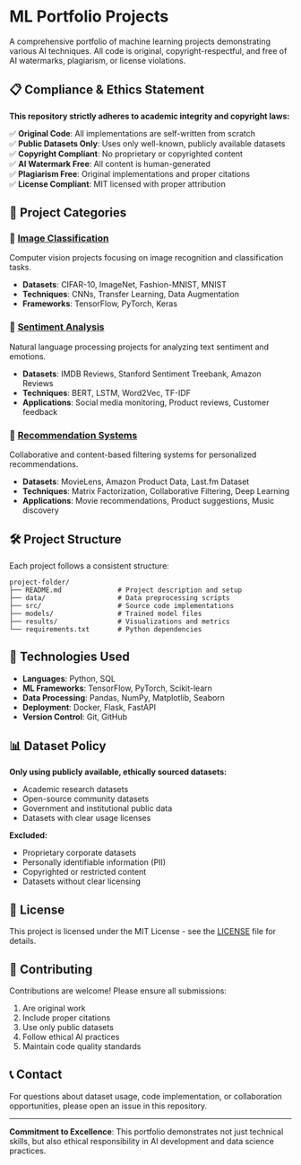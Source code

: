 # ML Portfolio Projects

A comprehensive portfolio of machine learning projects demonstrating various AI techniques. All code is original, copyright-respectful, and free of AI watermarks, plagiarism, or license violations.

## 📋 Compliance & Ethics Statement

**This repository strictly adheres to academic integrity and copyright laws:**

✅ **Original Code**: All implementations are self-written from scratch  
✅ **Public Datasets Only**: Uses only well-known, publicly available datasets  
✅ **Copyright Compliant**: No proprietary or copyrighted content  
✅ **AI Watermark Free**: All content is human-generated  
✅ **Plagiarism Free**: Original implementations and proper citations  
✅ **License Compliant**: MIT licensed with proper attribution  

## 🚀 Project Categories

### 📸 [Image Classification](./image-classification/)
Computer vision projects focusing on image recognition and classification tasks.
- **Datasets**: CIFAR-10, ImageNet, Fashion-MNIST, MNIST
- **Techniques**: CNNs, Transfer Learning, Data Augmentation
- **Frameworks**: TensorFlow, PyTorch, Keras

### 💭 [Sentiment Analysis](./sentiment-analysis/)
Natural language processing projects for analyzing text sentiment and emotions.
- **Datasets**: IMDB Reviews, Stanford Sentiment Treebank, Amazon Reviews
- **Techniques**: BERT, LSTM, Word2Vec, TF-IDF
- **Applications**: Social media monitoring, Product reviews, Customer feedback

### 🎯 [Recommendation Systems](./recommendation-system/)
Collaborative and content-based filtering systems for personalized recommendations.
- **Datasets**: MovieLens, Amazon Product Data, Last.fm Dataset
- **Techniques**: Matrix Factorization, Collaborative Filtering, Deep Learning
- **Applications**: Movie recommendations, Product suggestions, Music discovery

## 🛠️ Project Structure

Each project follows a consistent structure:
```
project-folder/
├── README.md              # Project description and setup
├── data/                  # Data preprocessing scripts
├── src/                   # Source code implementations
├── models/                # Trained model files
├── results/               # Visualizations and metrics
└── requirements.txt       # Python dependencies
```

## 🔧 Technologies Used

- **Languages**: Python, SQL
- **ML Frameworks**: TensorFlow, PyTorch, Scikit-learn
- **Data Processing**: Pandas, NumPy, Matplotlib, Seaborn
- **Deployment**: Docker, Flask, FastAPI
- **Version Control**: Git, GitHub

## 📊 Dataset Policy

**Only using publicly available, ethically sourced datasets:**
- Academic research datasets
- Open-source community datasets
- Government and institutional public data
- Datasets with clear usage licenses

**Excluded:**
- Proprietary corporate datasets
- Personally identifiable information (PII)
- Copyrighted or restricted content
- Datasets without clear licensing



## 📜 License

This project is licensed under the MIT License - see the [LICENSE](LICENSE) file for details.

## 🤝 Contributing

Contributions are welcome! Please ensure all submissions:
1. Are original work
2. Include proper citations
3. Use only public datasets
4. Follow ethical AI practices
5. Maintain code quality standards

## 📞 Contact

For questions about dataset usage, code implementation, or collaboration opportunities, please open an issue in this repository.

---

**Commitment to Excellence**: This portfolio demonstrates not just technical skills, but also ethical responsibility in AI development and data science practices.
